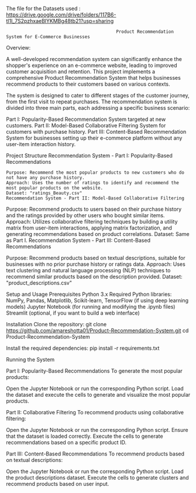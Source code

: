 The file for the Datasets used : https://drive.google.com/drive/folders/117B6-tl1l_7S2pzhxaeBlYKMBg48tb21?usp=sharing


                                              Product Recommendation System for E-Commerce Businesses
Overview: 

A well-developed recommendation system can significantly enhance the shopper's experience on an e-commerce website, leading to improved customer acquisition and retention. This project implements a comprehensive Product Recommendation System that helps businesses recommend products to their customers based on various contexts.

The system is designed to cater to different stages of the customer journey, from the first visit to repeat purchases. The recommendation system is divided into three main parts, each addressing a specific business scenario:

Part I: Popularity-Based Recommendation System targeted at new customers.
Part II: Model-Based Collaborative Filtering System for customers with purchase history.
Part III: Content-Based Recommendation System for businesses setting up their e-commerce platform without any user-item interaction history.

Project Structure
  Recommendation System - Part I: Popularity-Based Recommendations

    Purpose: Recommend the most popular products to new customers who do not have any purchase history.
    Approach: Uses the number of ratings to identify and recommend the most popular products on the website.
    Dataset: "ratings_Beauty.csv"
    Recommendation System - Part II: Model-Based Collaborative Filtering

Purpose: Recommend products to users based on their purchase history and the ratings provided by other users who bought similar items.
Approach: Utilizes collaborative filtering techniques by building a utility matrix from user-item interactions, applying matrix factorization, and generating recommendations based on product correlations.
Dataset: Same as Part I.
Recommendation System - Part III: Content-Based Recommendations

Purpose: Recommend products based on textual descriptions, suitable for businesses with no prior purchase history or ratings data.
Approach: Uses text clustering and natural language processing (NLP) techniques to recommend similar products based on the description provided.
Dataset: "product_descriptions.csv"

Setup and Usage
  Prerequisites
    Python 3.x
    Required Python libraries: NumPy, Pandas, Matplotlib, Scikit-learn, TensorFlow (if using deep learning models)
    Jupyter Notebook (for running and modifying the .ipynb files)
    Streamlit (optional, if you want to build a web interface)
  
  Installation
    Clone the repository: git clone https://github.com/amareshotta01/Product-Recommendation-System.git
                        cd Product-Recommendation-System
                      
  Install the required dependencies: pip install -r requirements.txt

Running the System

Part I: Popularity-Based Recommendations
To generate the most popular products:

  Open the Jupyter Notebook or run the corresponding Python script.
  Load the dataset and execute the cells to generate and visualize the most popular products.
  
Part II: Collaborative Filtering
To recommend products using collaborative filtering:

  Open the Jupyter Notebook or run the corresponding Python script.
  Ensure that the dataset is loaded correctly.
  Execute the cells to generate recommendations based on a specific product ID.
  
Part III: Content-Based Recommendations
To recommend products based on textual descriptions:

  Open the Jupyter Notebook or run the corresponding Python script.
  Load the product descriptions dataset.
  Execute the cells to generate clusters and recommend products based on user input.
